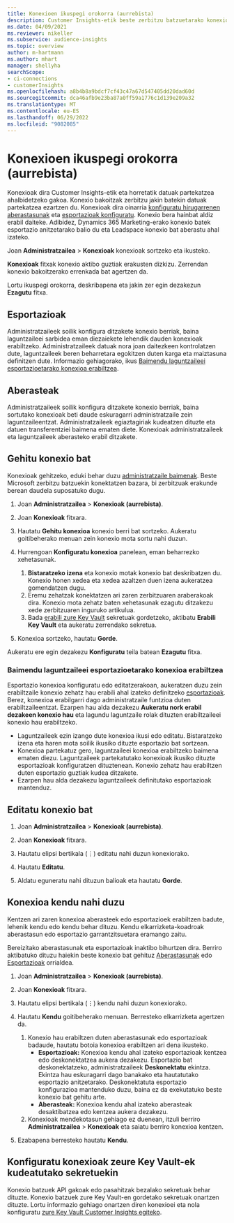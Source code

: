 ```yaml
---
title: Konexioen ikuspegi orokorra (aurrebista)
description: Customer Insights-etik beste zerbitzu batzuetarako konexioak.
ms.date: 04/09/2021
ms.reviewer: nikeller
ms.subservice: audience-insights
ms.topic: overview
author: m-hartmann
ms.author: mhart
manager: shellyha
searchScope:
- ci-connections
- customerInsights
ms.openlocfilehash: a8b4b8a9bdcf7cf43c47a67d547405dd20dad60d
ms.sourcegitcommit: dca46afb9e23ba87a0ff59a1776c1d139e209a32
ms.translationtype: MT
ms.contentlocale: eu-ES
ms.lasthandoff: 06/29/2022
ms.locfileid: "9082085"
---
```

# <a name="connections-preview-overview"></a>Konexioen ikuspegi orokorra (aurrebista)

Konexioak dira Customer Insights-etik eta horretatik datuak partekatzea ahalbidetzeko gakoa. Konexio bakoitzak zerbitzu jakin batekin datuak partekatzea ezartzen du. Konexioak dira oinarria [konfiguratu hirugarrenen aberastasunak](enrichment-hub.md) eta [esportazioak konfiguratu](export-destinations.md). Konexio bera hainbat aldiz erabil daiteke. Adibidez, Dynamics 365 Marketing-erako konexio batek esportazio anitzetarako balio du eta Leadspace konexio bat aberastu ahal izateko.

Joan **Administratzailea** > **Konexioak** konexioak sortzeko eta ikusteko.

**Konexioak** fitxak konexio aktibo guztiak erakusten dizkizu. Zerrendan konexio bakoitzerako errenkada bat agertzen da.

Lortu ikuspegi orokorra, deskribapena eta jakin zer egin dezakezun **Ezagutu** fitxa.

## <a name="exports"></a>Esportazioak

Administratzaileek soilik konfigura ditzakete konexio berriak, baina laguntzaileei sarbidea eman diezaiekete lehendik dauden konexioak erabiltzeko. Administratzaileek datuak nora joan daitezkeen kontrolatzen dute, laguntzaileek beren beharretara egokitzen duten karga eta maiztasuna definitzen dute. Informazio gehiagorako, ikus [Baimendu laguntzaileei esportazioetarako konexioa erabiltzea](#allow-contributors-to-use-a-connection-for-exports).

## <a name="enrichments"></a>Aberasteak

Administratzaileek soilik konfigura ditzakete konexio berriak, baina sortutako konexioak beti daude eskuragarri administratzaile zein laguntzaileentzat. Administratzaileek egiaztagiriak kudeatzen dituzte eta datuen transferentziei baimena ematen diete. Konexioak administratzaileek eta laguntzaileek aberasteko erabil ditzakete.

## <a name="add-a-new-connection"></a>Gehitu konexio bat

Konexioak gehitzeko, eduki behar duzu [administratzaile baimenak](permissions.md). Beste Microsoft zerbitzu batzuekin konektatzen bazara, bi zerbitzuak erakunde berean daudela suposatuko dugu.

1. Joan **Administratzailea** > **Konexioak (aurrebista)**.

1. Joan **Konexioak** fitxara.

1. Hautatu **Gehitu konexioa** konexio berri bat sortzeko. Aukeratu goitibeherako menuan zein konexio mota sortu nahi duzun.

1. Hurrengoan **Konfiguratu konexioa** panelean, eman beharrezko xehetasunak.
   1. **Bistaratzeko izena** eta konexio motak konexio bat deskribatzen du. Konexio honen xedea eta xedea azaltzen duen izena aukeratzea gomendatzen dugu.
   1. Eremu zehatzak konektatzen ari zaren zerbitzuaren araberakoak dira. Konexio mota zehatz baten xehetasunak ezagutu ditzakezu xede zerbitzuaren inguruko artikulua.
   1. Bada [erabili zure Key Vault](use-azure-key-vault.md) sekretuak gordetzeko, aktibatu **Erabili Key Vault** eta aukeratu zerrendako sekretua.

1. Konexioa sortzeko, hautatu **Gorde**.

Aukeratu ere egin dezakezu **Konfiguratu** teila batean **Ezagutu** fitxa.

### <a name="allow-contributors-to-use-a-connection-for-exports"></a>Baimendu laguntzaileei esportazioetarako konexioa erabiltzea

Esportazio konexioa konfiguratu edo editatzerakoan, aukeratzen duzu zein erabiltzaile konexio zehatz hau erabili ahal izateko definitzeko [esportazioak](export-destinations.md). Berez, konexioa erabilgarri dago administratzaile funtzioa duten erabiltzaileentzat. Ezarpen hau alda dezakezu **Aukeratu nork erabil dezakeen konexio hau** eta lagundu laguntzaile rolak dituzten erabiltzaileei konexio hau erabiltzeko.

- Laguntzaileek ezin izango dute konexioa ikusi edo editatu. Bistaratzeko izena eta haren mota soilik ikusiko dituzte esportazio bat sortzean.
- Konexioa partekatuz gero, laguntzaileei konexioa erabiltzeko baimena ematen diezu. Laguntzaileek partekatutako konexioak ikusiko dituzte esportazioak konfiguratzen dituztenean. Konexio zehatz hau erabiltzen duten esportazio guztiak kudea ditzakete.
- Ezarpen hau alda dezakezu laguntzaileek definitutako esportazioak mantenduz.

## <a name="edit-a-connection"></a>Editatu konexio bat

1. Joan **Administratzailea** > **Konexioak (aurrebista)**.

1. Joan **Konexioak** fitxara.

1. Hautatu elipsi bertikala (&vellip;) editatu nahi duzun konexiorako.

1. Hautatu **Editatu**.

1. Aldatu eguneratu nahi dituzun balioak eta hautatu **Gorde**.

## <a name="remove-a-connection"></a>Konexioa kendu nahi duzu

Kentzen ari zaren konexioa aberasteek edo esportazioek erabiltzen badute, lehenik kendu edo kendu behar dituzu. Kendu elkarrizketa-koadroak aberastasun edo esportazio garrantzitsuetara eramango zaitu.

Bereizitako aberastasunak eta esportazioak inaktibo bihurtzen dira. Berriro aktibatuko dituzu haiekin beste konexio bat gehituz [Aberastasunak](enrichment-hub.md) edo [Esportazioak](export-destinations.md) orrialdea.

1. Joan **Administratzailea** > **Konexioak (aurrebista)**.

1. Joan **Konexioak** fitxara.

1. Hautatu elipsi bertikala (&vellip;) kendu nahi duzun konexiorako.

1. Hautatu **Kendu** goitibeherako menuan. Berresteko elkarrizketa agertzen da.

   1. Konexio hau erabiltzen duten aberastasunak edo esportazioak badaude, hautatu botoia konexioa erabiltzen ari dena ikusteko.
      - **Esportazioak:** Konexioa kendu ahal izateko esportazioak kentzea edo deskonektatzea aukera dezakezu. Esportazio bat deskonektatzeko, administratzaileek **Deskonektatu** ekintza. Ekintza hau eskuragarri dago banakako eta hautatutako esportazio anitzetarako. Deskonektatuta esportazio konfigurazioa mantenduko duzu, baina ez da exekutatuko beste konexio bat gehitu arte.
      - **Aberasteak:** Konexioa kendu ahal izateko aberasteak desaktibatzea edo kentzea aukera dezakezu.
   1. Konexioak mendekotasun gehiago ez duenean, itzuli berriro **Administratzailea** > **Konexioak** eta saiatu berriro konexioa kentzen.

1. Ezabapena berresteko hautatu **Kendu**.

## <a name="set-up-connections-with-secrets-managed-by-your-own-key-vault"></a>Konfiguratu konexioak zeure Key Vault-ek kudeatutako sekretuekin

Konexio batzuek API gakoak edo pasahitzak bezalako sekretuak behar dituzte. Konexio batzuek zure Key Vault-en gordetako sekretuak onartzen dituzte. Lortu informazio gehiago onartzen diren konexioei eta nola konfiguratu [zure Key Vault Customer Insights egiteko](use-azure-key-vault.md).
